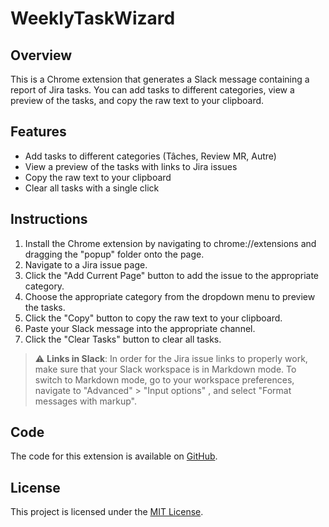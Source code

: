 # WeeklyTaskWizard

## Overview

This is a Chrome extension that generates a Slack message containing a report of Jira tasks. You can add tasks to different categories, view a preview of the tasks, and copy the raw text to your clipboard.

## Features

- Add tasks to different categories (Tâches, Review MR, Autre)
- View a preview of the tasks with links to Jira issues
- Copy the raw text to your clipboard
- Clear all tasks with a single click

## Instructions

1. Install the Chrome extension by navigating to chrome://extensions and dragging the "popup" folder onto the page.
2. Navigate to a Jira issue page.
3. Click the "Add Current Page" button to add the issue to the appropriate category.
4. Choose the appropriate category from the dropdown menu to preview the tasks.
5. Click the "Copy" button to copy the raw text to your clipboard.
6. Paste your Slack message into the appropriate channel.
7. Click the "Clear Tasks" button to clear all tasks.

> :warning: **Links in Slack**: In order for the Jira issue links to properly work, make sure that your Slack workspace is in Markdown mode. To switch to Markdown mode, go to your workspace preferences, navigate to "Advanced" > "Input options" , and select "Format messages with markup".

## Code

The code for this extension is available on [GitHub](https://github.com/agerard57/Chrome_Weekly-Task-Wizard).

## License

This project is licensed under the [MIT License](https://opensource.org/licenses/MIT).
